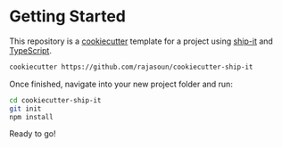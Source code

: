 # Getting Started

This repository is a [cookiecutter](https://cookiecutter.readthedocs.io/en/latest/) template for a project using [ship-it](https://github.com/rajasoun/ship-it) and [TypeScript](https://www.typescriptlang.org/). 


```sh
cookiecutter https://github.com/rajasoun/cookiecutter-ship-it
```

Once finished, navigate into your new project folder and run:

```sh
cd cookiecutter-ship-it
git init
npm install
```

Ready to go!